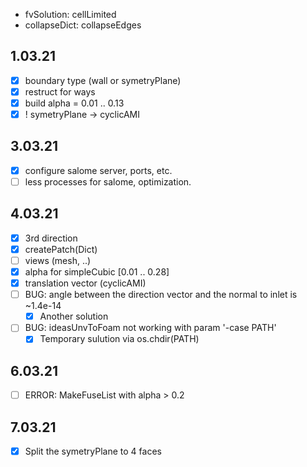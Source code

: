 - fvSolution: cellLimited
- collapseDict: collapseEdges

## 1.03.21
- [x] boundary type (wall or symetryPlane)
- [x] restruct for ways
- [x] build alpha = 0.01 .. 0.13
- [x] ! symetryPlane -> cyclicAMI

## 3.03.21
- [x] configure salome server, ports, etc.
- [ ] less processes for salome, optimization.

## 4.03.21
- [x] 3rd direction
- [x] createPatch(Dict)
- [ ] views (mesh, ..)
- [x] alpha for simpleCubic [0.01 .. 0.28]
- [x] translation vector (cyclicAMI)
- [ ] BUG: angle between the direction vector and the normal to inlet is ~1.4e-14 
    - [x] Another solution
- [ ] BUG: ideasUnvToFoam not working with param '-case PATH'
    - [x] Temporary sulution via os.chdir(PATH)

## 6.03.21
- [ ] ERROR: MakeFuseList with alpha > 0.2

## 7.03.21
- [x] Split the symetryPlane to 4 faces
